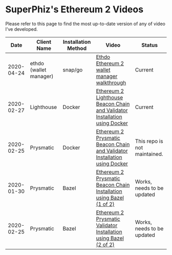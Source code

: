 # SuperPhiz's Ethereum 2 Videos

Please refer to this page to find the most up-to-date version of any of video I've developed.

|Date|Client Name|Installation Method|Video|Status|
|----|-----|-----|-----|-----|
|2020-04-24|ethdo (wallet manager)|snap/go|[Ethdo Ethereum 2 wallet manager walkthrough](https://www.reddit.com/r/ethstaker/comments/g7m5rm/i_recorded_my_session_while_i_learned_to_use_the/)|Current|
|2020-02-27|Lighthouse|Docker|[Ethereum 2 Lighthouse Beacon Chain and Validator Installation using Docker](https://youtu.be/fRQ-uVTfP-I)|Current|
|2020-02-25|Prysmatic|Docker|[Ethereum 2 Prysmatic Beacon Chain and Validator Installation using Docker](https://www.youtube.com/watch?v=zN_tds2-vDk)|This repo is not maintained.|
|2020-01-30|Prysmatic|Bazel|[Ethereum 2 Prysmatic Beacon Chain Installation using Bazel (1 of 2)](https://www.youtube.com/watch?v=7qqYHaN2CcY)|Works, needs to be updated|
|2020-02-25|Prysmatic|Bazel|[Ethereum 2 Prysmatic Validator Installation using Bazel (2 of 2)](https://youtu.be/Eqrd729RwM8)|Works, needs to be updated|


